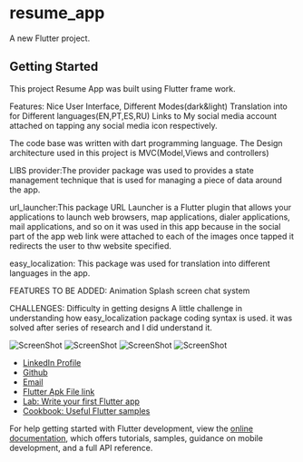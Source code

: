 # resume_app

A new Flutter project.

## Getting Started

This project Resume App was built using Flutter frame work.

Features:
Nice User Interface,
Different Modes(dark&light)
Translation into for Different languages(EN,PT,ES,RU)
Links to My social media account attached on tapping any social media icon respectively.

The code base was written with dart programming language.
The Design architecture used in this project is MVC(Model,Views and controllers)

LIBS
provider:The provider package was used to provides a state management technique that is used for managing a piece of data around the app.

url_launcher:This package URL Launcher is a Flutter plugin that allows your applications to launch web browsers, map applications, dialer applications, mail applications, and so on
it was used in this app because in the social part of the app web link were attached to each of the images once tapped it redirects the user to thw website specified.

easy_localization: This package was used for translation into different languages in the app.

FEATURES TO BE ADDED:
Animation
Splash screen
chat system

CHALLENGES:
Difficulty in getting designs
A little challenge in understanding how easy_localization package coding syntax is used. it was solved after series of research and I did understand it.

 ![ScreenShot](assets/image/Screenshot_20221105_191333.png)
 ![ScreenShot](assets/image/Screenshot_20221105_191421.png)
 ![ScreenShot](assets/image/Screenshot_20221105_191458.png)
 ![ScreenShot](assets/image/Screenshot_20221105_191515.png)
- [LinkedIn Profile](https://www.linkedin.com/in/simon-singlad-chuwkwu-915115244/)
- [Github](https://www.github.com/devsinglad)
- [Email](simonsinglad5@gmail.com)
- [Flutter Apk File link](https://drive.google.com/drive/folders/1GfrdaNZ33CwgYux6hWMyG9US6_-2CVkP?usp=sharing)
- [Lab: Write your first Flutter app](https://docs.flutter.dev/get-started/codelab)
- [Cookbook: Useful Flutter samples](https://docs.flutter.dev/cookbook)

For help getting started with Flutter development, view the
[online documentation](https://docs.flutter.dev/), which offers tutorials,
samples, guidance on mobile development, and a full API reference.
